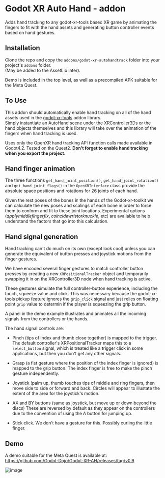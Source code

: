 # Godot XR Auto Hand - addon

Adds hand tracking to any godot-xr-tools based XR game by animating the 
fingers to fit with the hand assets and generating button controller 
events based on hand gestures.

## Installation

Clone the repo and copy the `addons/godot-xr-autohandtrack` folder into your project's `addons` folder.   
(May be added to the AssetLib later).

Demo is included in the top level, as well as a precompiled APK suitable for the Meta Quest.

## To Use

This addon should automatically enable hand tracking on all of the hand assets used in the 
[godot-xr-tools](https://github.com/GodotVR/godot-xr-tools) addon library.  
Simply instantiate an AutoHand scene under the XRController3Ds or the 
hand objects themselves and this library will take over the animation of 
the fingers when hand tracking is used.

Uses only the OpenXR hand tracking API function calls made available in Godot4.2.
Tested on the Quest2.  **Don't forget to enable hand tracking 
when you export the project**.

## Hand finger animation

The three functions `get_hand_joint_position()`, `get_hand_joint_rotation()` 
and `get_hand_joint_flags()` in the `OpenXRInterface` class 
provide the absolute space positions and rotations for 26 joints of each hand.  

Given the rest poses of the bones in the hands of the Godot-xr-toolkit 
we can calculate the new poses and scalings of each bone in order to force 
them to conform and fit to these joint locations.  Experimental options 
(*applymiddlefingerfix*, *coincidewristorknuckle*, etc) are available to help understand 
the factors that go into this calculation.

## Hand signal generation

Hand tracking can't do much on its own (except look cool) unless you can 
generate the equivalent of button presses and joystick motions from the 
finger gestures.

We have encoded several finger gestures to match controller button presses by 
creating a new `XRPositionalTracker` object and temporarily swapping it in on the 
XRController3D node when hand tracking is active.  

These gestures simulate the full controller-button experience, including the touch, squeeze value 
and click.  This was necessary because the godot-xr-tools pickup feature ignores the 
`grip_click` signal and just relies on floating point `grip` value to determin if the 
player is squeezing the grip button.  

A panel in the demo example illustrates and animates all the incoming signals from the 
controllers or the hands.

The hand signal controls are:
	
* Pinch (tips of index and thumb close together) is mapped to the trigger.  The 
default controller's XRPositionalTracker maps this to a `select_button` signal, 
which is treated like a trigger click in some applications, but then you 
don't get any other signals.

* Grasp (a fist gesture where the position of the index finger is ignored) is 
mapped to the grip button.  The index finger is free to make the pinch gesture 
independently.  

* Joystick (palm up, thumb touches tips of middle and ring fingers, then 
move side to side or forward and back.  Circles will appear to illustate 
the extent of the area for the joystick's motion.

* AX and BY buttons (same as joystick, but move up or down beyond the discs)
These are reversed by default as they appear on the controllers due to the 
convention of using the A button for jumping up.

* Stick click.  We don't have a gesture for this.  Possibly curling the little finger.

## Demo

A demo suitable for the Meta Quest is available at: https://github.com/Godot-Dojo/Godot-XR-AH/releases/tag/v0.9

![image](https://github.com/Godot-Dojo/Godot-XR-AH/assets/677254/ddaff4ac-56b6-4530-a00a-f2e446b46d67)

